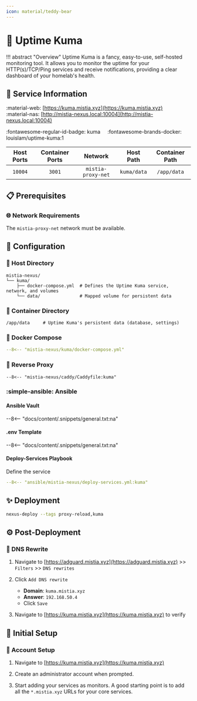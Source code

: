 ```yaml
---
icon: material/teddy-bear
---
```


# 🐻 Uptime Kuma

<!-- markdownlint-disable MD033 -->

!!! abstract "Overview"
    Uptime Kuma is a fancy, easy-to-use, self-hosted monitoring tool. It allows you to monitor the uptime for your HTTP(s)/TCP/Ping services and receive notifications, providing a clear dashboard of your homelab's health.

## 📑 Service Information

:material-web: [https://kuma.mistia.xyz](https://kuma.mistia.xyz) &nbsp;&nbsp;&nbsp; :material-nas: [http://mistia-nexus.local:10004](http://mistia-nexus.local:10004)

:fontawesome-regular-id-badge: kuma &nbsp;&nbsp;&nbsp; :fontawesome-brands-docker: louislam/uptime-kuma:1

| Host Ports | Container Ports | Network |  Host Path | Container Path |
|:----------:|:------------:|:----------:|:----------:|:--------------:|
| `10004` | `3001` | `mistia-proxy-net` | `kuma/data` | `/app/data` |

## 📋 Prerequisites

### 🌐 Network Requirements

The `mistia-proxy-net` network must be available.

## 🔧 Configuration

### 📂 Host Directory

```text
mistia-nexus/
└── kuma/
    ├── docker-compose.yml  # Defines the Uptime Kuma service, network, and volumes
    └── data/               # Mapped volume for persistent data
```

### 📁 Container Directory

```text
/app/data     # Uptime Kuma's persistent data (database, settings)
```

### 🐋 Docker Compose

```yaml title="docker-compose.yml"
--8<-- "mistia-nexus/kuma/docker-compose.yml"
```

### 🔀 Reverse Proxy

```Caddyfile title="Caddyfile"
--8<-- "mistia-nexus/caddy/Caddyfile:kuma"
```

### :simple-ansible: Ansible

#### Ansible Vault

--8<-- "docs/content/.snippets/general.txt:na"

#### .env Template

--8<-- "docs/content/.snippets/general.txt:na"

#### Deploy-Services Playbook

Define the service

```yaml title="deploy-services.yml"
--8<-- "ansible/mistia-nexus/deploy-services.yml:kuma"
```

## ✨ Deployment

```bash
nexus-deploy --tags proxy-reload,kuma
```

## ⚙️ Post-Deployment

### 📝 DNS Rewrite

1. Navigate to [https://adguard.mistia.xyz](https://adguard.mistia.xyz) >> `Filters` >> `DNS rewrites`

2. Click `Add DNS rewrite`
      - **Domain**: `kuma.mistia.xyz`
      - **Answer**: `192.168.50.4`
      - Click `Save`

3. Navigate to [https://kuma.mistia.xyz](https://kuma.mistia.xyz) to verify

## 🚀 Initial Setup

### 🪪 Account Setup

1. Navigate to [https://kuma.mistia.xyz](https://kuma.mistia.xyz)

2. Create an administrator account when prompted.

3. Start adding your services as monitors. A good starting point is to add all the `*.mistia.xyz` URLs for your core services.
